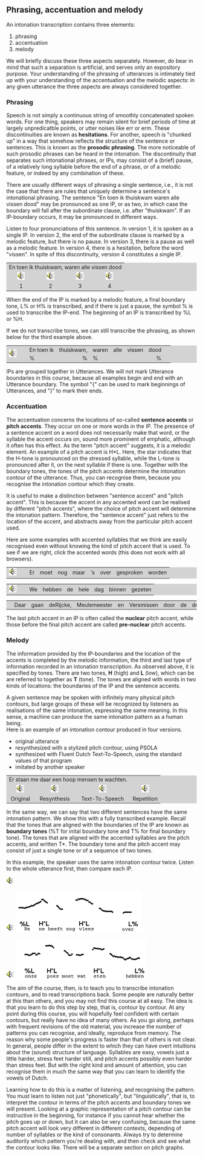 Phrasing, accentuation and melody
---------------------------------

An intonation transcription contains three elements:

1.  phrasing
2.  accentuation
3.  melody

We will briefly discuss these three aspects separately. However, do bear in mind that such a separation is artificial, and serves only an expository purpose. Your understanding of the phrasing of utterances is intimately tied up with your understanding of the accentuation and the melodic aspects: in any given utterance the three aspects are always considered together.

### Phrasing

Speech is not simply a continuous string of smoothly concatenated spoken words. For one thing, speakers may remain silent for brief periods of time at largely unpredicatble points, or utter noises like err or erm. These discontinuities are known as **hesitations**. For another, speech is "chunked up" in a way that somehow reflects the structure of the sentence or sentences. This is known as the **prosodic phrasing**. The more noticeable of such prosodic phrases can be heard in the intonation. The discontinuity that separates such intonational phrases, or IPs, may consist of a (brief) pause, of a relatively long syllable before the end of a phrase, or of a melodic feature, or indeed by any combination of these.

There are usually different ways of phrasing a single sentence, i.e., it is not the case that there are rules that uniquely determine a sentence's intonational phrasing. The sentence "En toen ik thuiskwam waren alle vissen dood" may be pronounced as one IP, or as two, in which case the boundary will fall after the subordinate clause, i.e. after "thuiskwam". If an IP-boundary occurs, it may be pronounced in different ways.

Listen to four pronunciations of this sentence. In version 1, it is spoken as a single IP. In version 2, the end of the subordinate clause is marked by a melodic feature, but there is no pause. In version 3, there is a pause as well as a melodic feature. In version 4, there is a hesitation, before the word "vissen". In spite of this discontinuity, version 4 constitutes a single IP.
<P>
<TABLE BGCOLOR="lightgrey" BORDER=0 CELLPADDING=4 CELLSPACING=0>

<TR><TD COLSPAN=4>En toen ik thuiskwam, waren alle vissen dood</TD></TR>

<TR>
<TD ALIGN=CENTER><A><IMG SRC="audio.gif" BORDER=0 ALT="Audio" onclick="play_sound('./audio/058')"></A></TD>

<TD ALIGN=CENTER><A><IMG SRC="audio.gif" BORDER=0 ALT="Audio" onclick="play_sound('./audio/314')"></A></TD>

<TD ALIGN=CENTER><A><IMG SRC="audio.gif" BORDER=0 ALT="Audio" onclick="play_sound('./audio/060')"></A></TD>

<TD ALIGN=CENTER><A><IMG SRC="audio.gif" BORDER=0 ALT="Audio" onclick="play_sound('./audio/061')"></A></TD>
</TR>

<TR><TD ALIGN=CENTER>1</TD><TD ALIGN=CENTER>2</TD><TD ALIGN=CENTER>3</TD><TD ALIGN=CENTER>4</TD></TR>

</TABLE>
<P>


When the end of the IP is marked by a melodic feature, a final boundary tone, L% or H% is transcribed, and if there is just a pause, the symbol % is used to transcribe the IP-end. The beginning of an IP is transcribed by %L or %H.

If we do not transcribe tones, we can still transcribe the phrasing, as shown below for the third example above.

<P>

<TABLE BGCOLOR="lightgrey" BORDER=0 CELLPADDING=4 CELLSPACING=0 onclick="play_sound('./audio/060')">

<TR>
<TD ROWSPAN=2 WIDTH=40>
<A><IMG SRC="audio.gif" BORDER=0 ALT="Audio"></A>
</TD>

<TD>En toen ik</TD><TD COLSPAN=2>thuiskwam,</TD><TD>waren</TD><TD>alle</TD><TD>vissen</TD><TD COLSPAN=2>dood</TD><TD>&nbsp</TD></TR>

<TR><TD>%</TD><TD>&nbsp</TD><TD ALIGN=RIGHT>%</TD><TD>%</TD><TD>&nbsp</TD><TD>&nbsp</TD><TD>&nbsp</TD><TD ALIGN=RIGHT>%</TD><TD>&nbsp</TD></TR>

</TABLE>
<P>


IPs are grouped together in Utterances. We will not mark Utterance boundaries in this course, because all examples begin and end with an Utterance boundary. The symbol "{" can be used to mark beginnings of Utterances, and "}" to mark their ends.

### Accentuation

The accentuation concerns the locations of so-called **sentence accents** or **pitch accents**. They occur on one or more words in the IP. The presence of a sentence accent on a word does not necessarily make that word, or the syllable the accent occurs on, sound more prominent of emphatic, although it often has this effect. As the term "pitch accent" suggests, it is a melodic element. An example of a pitch accent is H\*L. Here, the star indicates that the H-tone is pronounced on the stressed syllable, while the L-tone is pronounced after it, on the next syllable if there is one. Together with the boundary tones, the tones of the pitch accents determine the intonation contour of the utterance. Thus, you can recognise them, because you recognise the intonation contour which they create.

It is useful to make a distinction between "sentence accent" and "pitch accent". This is because the accent in any accented word can be realised by different "pitch accents", where the choice of pitch accent will determine the intonation pattern. Therefore, the "sentence accent" just refers to the location of the accent, and abstracts away from the particular pitch accent used.

Here are some examples with accented syllables that we think are easily recognised even without knowing the kind of pitch accent that is used. To see if we are right, click the accented words (this does not work with all browsers).

<P>
<TABLE BGCOLOR="lightgrey" BORDER=0 CELLPADDING=4 CELLSPACING=0>

<TR><TD ROWSPAN=2 WIDTH=40>
<A><IMG SRC="audio.gif" BORDER=0 ALT="Audio" onclick="play_sound('./audio/062')"></A></TD>

<TD OnClick="alert('No!')">Er</TD>
<TD OnClick="alert('Wrong!')">moet</TD>
<TD OnClick="alert('Wrong!')">nog</TD>
<TD OnClick="alert('Wrong!')">maar</TD>
<TD OnClick="alert('Very funny...')">'s</TD>
<TD OnClick="alert('Wrong!')">over</TD>
<TD OnClick="alert('Correct!')">gesproken</TD>
<TD OnClick="alert('No!')">worden</TD>
</TR>
</TABLE> 
<P>
<TABLE BGCOLOR="lightgrey" BORDER=0 CELLPADDING=4 CELLSPACING=0>

<TR><TD ROWSPAN=2 WIDTH=40>
<A><IMG SRC="audio.gif" BORDER=0 ALT="Audio" onclick="play_sound('./audio/063')"></A></TD>

<TD OnClick="alert('No!')">We</TD>
<TD OnClick="alert('Wrong!')">hebben</TD>
<TD OnClick="alert('No!')">de</TD>
<TD OnClick="alert('Bingo!')">hele</TD>
<TD OnClick="alert('Wrong!')">dag</TD>
<TD OnClick="alert('Jackpot!')">binnen</TD>
<TD OnClick="alert('No!')">gezeten</TD>
</TR>
</TABLE>
<P>
<TABLE BGCOLOR="lightgrey" BORDER=0 CELLPADDING=4 CELLSPACING=0>

<TR><TD ROWSPAN=2 WIDTH=40>
<A><IMG SRC="audio.gif" BORDER=0 ALT="Audio" onclick="play_sound('./audio/064')"></A></TD>

<TD OnClick="alert('Wrong!')">Daar</TD>
<TD OnClick="alert('Wrong!')">gaan</TD>
<TD OnClick="alert('Excellent!')">deRijcke,</TD>
<TD OnClick="alert('Yes!')">Meulemeester</TD>
<TD OnClick="alert('No!')">en</TD>
<TD OnClick="alert('Right!')">Versmissen</TD>
<TD OnClick="alert('No!')">door</TD>
<TD OnClick="alert('pfff...')">de</TD>
<TD OnClick="alert('Indeed!')">derde</TD>
<TD OnClick="alert('Absolutely!')">bocht</TD>
</TR>
</TABLE>
<P>


The last pitch accent in an IP is often called the **nuclear** pitch accent, while those before the final pitch accent are called **pre-nuclear** pitch accents.

### Melody

The information provided by the IP-boundaries and the location of the accents is completed by the melodic information, the third and last type of information recorded in an intonation transcription. As observed above, it is specified by tones. There are two tones, **H** (high) and **L** (low), which can be are referred to together as **T** (tone). The tones are aligned with words in two kinds of locations: the boundaries of the IP and the sentence accents.

A given sentence may be spoken with infinitely many physical pitch contours, but large groups of these will be recognized by listeners as realisations of the same intonation, expressing the same meaning. In this sense, a machine can produce the same intonation pattern as a human being.  
Here is an example of an intonation contour produced in four versions.

*   original utterance
*   resynthesized with a stylized pitch contour, using PSOLA
*   synthesized with Fluent Dutch Text-To-Speech, using the standard values of that program
*   imitated by another speaker

<P>

<TABLE BGCOLOR="lightgrey" BORDER=0 CELLPADDING=4 CELLSPACING=0>

<TR><TD COLSPAN=3>Er staan me daar een hoop mensen te wachten.</TD><TD>&nbsp</TD></TR>

<TR><TD ALIGN=CENTER><A><IMG SRC="audio.gif" BORDER=0 ALT="Audio" onclick="play_sound('./audio/152')"></A></TD>
<TD ALIGN=CENTER><A><IMG SRC="audio.gif" BORDER=0 ALT="Audio" onclick="play_sound('./audio/282')"></A></TD>
<TD ALIGN=CENTER><A><IMG SRC="audio.gif" BORDER=0 ALT="Audio" onclick="play_sound('./audio/281')"></A></TD>
<TD ALIGN=CENTER><A><IMG SRC="audio.gif" BORDER=0 ALT="Audio" onclick="play_sound('./audio/350')"></A></TD></TR>

<TR><TD ALIGN=CENTER>Original</TD><TD ALIGN=CENTER>Resynthesis</TD><TD ALIGN=CENTER>Text-To-Speech</TD>
<TD ALIGN=CENTER>Repetition</TD></TR>

</TABLE>
<P>


In the same way, we can say that two different sentences have the same intonation pattern. We show this with a fully transcribed example. Recall that the tones that are aligned with the boundaries of the IP are known as **boundary tones** (%T for inital boundary tone and T% for final boundary tone). The tones that are aligned with the accented syllables are the pitch accents, and written T\*. The boundary tone and the pitch accent may consist of just a single tone or of a sequence of two tones.

In this example, the speaker uses the same intonation contour twice. Listen to the whole utterance first, then compare each IP.

![Audio](audio.gif)

![Audio](audio.gif) ![Audio](./audio/gif/032a.gif)

![Audio](audio.gif) ![Audio](./audio/gif/032b.gif)

The aim of the course, then, is to teach you to transcribe intonation contours, and to read transcriptions back. Some people are naturally better at this than others, and you may not find this course at all easy. The idea is that you learn to do this step by step, that is, contour by contour. At any point during this course, you will hopefully feel confident with certain contours, but really have no idea of many others. As you go along, perhaps with frequent revisions of the old material, you increase the number of patterns you can recognise, and ideally, reproduce from memory. The reason why some people's progress is faster than that of others is not clear. In general, people differ in the extent to which they can have overt intuitions about the (sound) structure of language. Syllables are easy, vowels just a little harder, stress feet harder still, and pitch accents possibly even harder than stress feet. But with the right kind and amount of attention, you can recognise them in much the same way that you can learn to identify the vowels of Dutch.

Learning how to do this is a matter of listening, and recognising the pattern. You must learn to listen not just "phonetically", but "linguistically", that is, to interpret the contour in terms of the pitch accents and boundary tones we will present. Looking at a graphic representation of a pitch contour can be instructive in the beginning, for instance if you cannot hear whether the pitch goes up or down, but it can also be very confusing, because the same pitch accent will look very different in different contexts, depending of number of syllables or the kind of consonants. Always try to determine auditorily which pattern you're dealing with, and then check and see what the contour looks like. There will be a separate section on pitch graphs.

